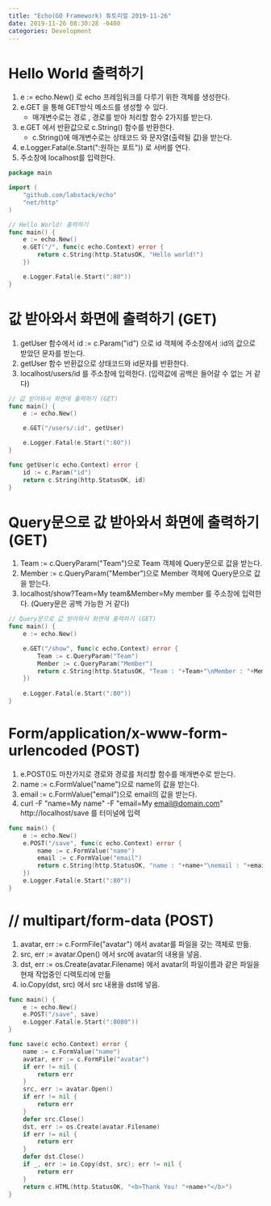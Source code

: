 ```yaml
---
title: "Echo(GO Framework) 튜토리얼 2019-11-26"
date: 2019-11-26 08:30:28 -0400
categories: Development
---
```




# Hello World 출력하기

1. e := echo.New() 로 echo 프레임워크를 다루기 위한 객체를 생성한다.
2. e.GET 을 통해 GET방식 메소드를 생성할 수 있다.
	- 매개변수로는 경로 , 경로를 받아 처리할 함수 2가지를 받는다.
3. e.GET 에서 반환값으로 c.String() 함수를 반환한다.
	- c.String()에 매개변수로는 상태코드 와 문자열(출력될 값)을 받는다.
4. e.Logger.Fatal(e.Start(":원하는 포트")) 로 서버를 연다.
5. 주소창에 localhost를 입력한다.

```go
package main

import (
	"github.com/labstack/echo"
	"net/http"
)

// Hello World! 출력하기
func main() {
	e := echo.New()
	e.GET("/", func(c echo.Context) error {
		return c.String(http.StatusOK, "Hello world!")
	})

	e.Logger.Fatal(e.Start(":80"))
}
```



# 값 받아와서 화면에 출력하기 (GET)

1. getUser 함수에서 id := c.Param("id") 으로 id 객체에 주소창에서 :id의 값으로 받았던 문자를 받는다.
2. getUser 함수 반환값으로 상태코드와 id문자를 반환한다.
3. localhost/users/id 를 주소창에 입력한다. (입력값에 공백은 들어갈 수 없는 거 같다)

```go
// 값 받아와서 화면에 출력하기 (GET)
func main() {
	e := echo.New()

	e.GET("/users/:id", getUser)

	e.Logger.Fatal(e.Start(":80"))
}

func getUser(c echo.Context) error {
	id := c.Param("id")
	return c.String(http.StatusOK, id)
}
```

# Query문으로 값 받아와서 화면에 출력하기 (GET)

1. Team := c.QueryParam("Team")으로 Team 객체에 Query문으로 값을 받는다.
2. Member := c.QueryParam("Member")으로 Member 객체에 Query문으로 값을 받는다.
3. localhost/show?Team=My team&Member=My member 를 주소창에 입력한다. (Query문은 공백 가능한 거 같다)

```go
// Query문으로 값 받아와서 화면에 출력하기 (GET)
func main() {
	e := echo.New()

	e.GET("/show", func(c echo.Context) error {
		Team := c.QueryParam("Team")
		Member := c.QueryParam("Member")
		return c.String(http.StatusOK, "Team : "+Team+"\nMember : "+Member)
	})
	
	e.Logger.Fatal(e.Start(":80"))
}
```

# Form/application/x-www-form-urlencoded (POST)

1. e.POST()도 마찬가지로 경로와 경로를 처리할 함수를 매개변수로 받는다.
2. name := c.FormValue("name")으로 name의 값을 받는다.
3. email := c.FormValue("email")으로 email의 값을 받는다.
4. curl -F "name=My name" -F "email=My email@domain.com" http://localhost/save 를 터미널에 입력

```go
func main() {
	e := echo.New()
	e.POST("/save", func(c echo.Context) error {
		name := c.FormValue("name")
		email := c.FormValue("email")
		return c.String(http.StatusOK, "name : "+name+"\nemail : "+email)
	})
	e.Logger.Fatal(e.Start(":80"))
}
```

# // multipart/form-data (POST)

1. avatar, err := c.FormFile("avatar") 에서 avatar를 파일을 갖는 객체로 만듦.
2. src, err := avatar.Open() 에서 src에 avatar의 내용을 넣음.
3. dst, err := os.Create(avatar.Filename) 에서 avatar의 파일이름과 같은 파일을 현재 작업중인 디렉토리에 만듦
4. io.Copy(dst, src) 에서 src 내용을 dst에 넣음.

```go
func main() {
	e := echo.New()
	e.POST("/save", save)
	e.Logger.Fatal(e.Start(":8080"))
}

func save(c echo.Context) error {
	name := c.FormValue("name")
	avatar, err := c.FormFile("avatar")
	if err != nil {
		return err
	}
	src, err := avatar.Open()
	if err != nil {
		return err
	}
	defer src.Close()
	dst, err := os.Create(avatar.Filename)
	if err != nil {
		return err
	}
	defer dst.Close()
	if _, err := io.Copy(dst, src); err != nil {
		return err
	}
	return c.HTML(http.StatusOK, "<b>Thank You! "+name+"</b>")
}
```


